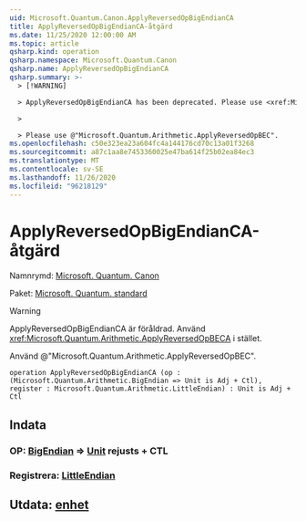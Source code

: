 ```yaml
---
uid: Microsoft.Quantum.Canon.ApplyReversedOpBigEndianCA
title: ApplyReversedOpBigEndianCA-åtgärd
ms.date: 11/25/2020 12:00:00 AM
ms.topic: article
qsharp.kind: operation
qsharp.namespace: Microsoft.Quantum.Canon
qsharp.name: ApplyReversedOpBigEndianCA
qsharp.summary: >-
  > [!WARNING]

  > ApplyReversedOpBigEndianCA has been deprecated. Please use <xref:Microsoft.Quantum.Arithmetic.ApplyReversedOpBECA> instead.

  >

  > Please use @"Microsoft.Quantum.Arithmetic.ApplyReversedOpBEC".
ms.openlocfilehash: c50e323ea23a604fc4a144176cd70c13a01f3268
ms.sourcegitcommit: a87c1aa8e7453360025e47ba614f25b02ea84ec3
ms.translationtype: MT
ms.contentlocale: sv-SE
ms.lasthandoff: 11/26/2020
ms.locfileid: "96218129"
---
```

# <a name="applyreversedopbigendianca-operation"></a>ApplyReversedOpBigEndianCA-åtgärd

Namnrymd: [Microsoft. Quantum. Canon](xref:Microsoft.Quantum.Canon)

Paket: [Microsoft. Quantum. standard](https://nuget.org/packages/Microsoft.Quantum.Standard)


> [!WARNING]
> ApplyReversedOpBigEndianCA är föråldrad. Använd <xref:Microsoft.Quantum.Arithmetic.ApplyReversedOpBECA> i stället.
>
> Använd @"Microsoft.Quantum.Arithmetic.ApplyReversedOpBEC".



```qsharp
operation ApplyReversedOpBigEndianCA (op : (Microsoft.Quantum.Arithmetic.BigEndian => Unit is Adj + Ctl), register : Microsoft.Quantum.Arithmetic.LittleEndian) : Unit is Adj + Ctl
```


## <a name="input"></a>Indata

### <a name="op--bigendian--unit--is-adj--ctl"></a>OP: [BigEndian](xref:Microsoft.Quantum.Arithmetic.BigEndian) => [Unit](xref:microsoft.quantum.lang-ref.unit)  rejusts + CTL




### <a name="register--littleendian"></a>Registrera: [LittleEndian](xref:Microsoft.Quantum.Arithmetic.LittleEndian)





## <a name="output--unit"></a>Utdata: [enhet](xref:microsoft.quantum.lang-ref.unit)

